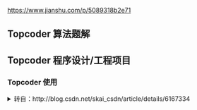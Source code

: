 https://www.jianshu.com/p/5089318b2e71  
  
## Topcoder 算法题解
  
  
  
## Topcoder 程序设计/工程项目
  
  
  
### Topcoder 使用
<details>
<summary>转自：http://blog.csdn.net/skai_csdn/article/details/6167334</summary>
最近找我问TC的朋友越来越多，于是就想写一个入门教程放在这里。对我来说，TC目前是总收入的一个重要组成部分，虽然不如工资多，但是性价比极高。由于我基本只干Design/Development，因此本文只介绍这两种，对于有志于Architecture/Assembly乃至Studio的，我给予精神上支持。另外，我在软件工程方面的知识体系极其山寨，这篇文章应该会有不少错误，请海涵。最后，转载请注明。  
一，准备  
　　虽然说TC的门槛并不高，但是还是有一些基础要求的，基本可以概括为：  
　　基础条件：  
1. 语言：Java/C#其中的一种；  
2. 英语水平：这个我比较没有具体化感受，至少我本人没有碰到过交流障碍，可以算四级以上吧；  
　　以下条件则不那么重要，如果有则事半功倍，毕竟有些学起来也是很快的：  
1. 常用framework：对于Java来说就是Hibernate/Struts/Spring等，对于.net来说就是WCF等；  
2. 企业级应用开发经验：TC的开发模式是借鉴了Agile Programming的，如果对这个有所了解应该能更快入门，当然，我不了解；  
3. UML相关知识：这个应该是必须，但是考虑到学得很快，就放这里了；  
4. 忽悠能力：这点在appeal时尤其重要，后面另说。  
5. 网络情况：出国速度越快越好！（抢review很重要！）  
二，TC的开发流程  
　　TopCoder作为一个老牌的软件外包（Outsourcing，参考http://en.wikipedia.org/wiki/Outsourcing）公司，在六年多的发展中自己完善了一套开发模式，从一开始只有Design/Development作为比赛开放给member，到现在的一条龙服务，按照开发时间顺序排列如下，括号里是我自己的土鳖翻译：  
　　Conceptualization（概念化）: competitor直接与客户公司代表沟通，确定需求，将需求形成文字；  
　　Specification（规格化）: 根据conceptualization的结果，进一步完善成需求文档（一般称为ARS，　　Application Requirement Specification）；  
　　Architecture（架构）: 根据ARS确定整个系统的架构，并将整个系统打散成多个component，给出每个component的逻辑功能以及对外接口；  
　　Design（设计）: Design的基本单位是component，这一点与上面都不同；Designer需要根据Arch给出的需求文档（RS，Requirement Specification）确定模块的内部逻辑，给出UML图及模块说明文档（CS，Component Specification）；  
　　Development（开发）: Dev的单位同样是component，Developer根据Designer给出的UML图和文档进行实际的代码开发，并且需要自己给出Unit test suite；  
　　Assembly（装配）: 将完成的组件按照archi的要求装配到一起，成为一个（或者一组）可部署的程序；  
　　Test（测试）: 测试，不多说了。  
　　关于Design和Development的细节在后面详述。  
很抱歉这个系列拖了那么久，我会在十一长假期间结束掉。  
三、TC Contest周期  
　　TC的每个Contest都已经形成了标准化流程，以design为例，如下：  
　　Registration：组件在网站上开放注册，一般持续3天至一周，这时可以再Active Contest一栏中看到组件的描述以及需求文档(Requirement Specification)。注册后将可以访问组件专有论坛，上面有进一步的开发资料，以及PM答疑解惑。  
　　Submission：这个阶段起始时间和Registration重叠，比Registration多2-3天。在这个阶段注册的Member可以提交自己的submission，对于design来说就是包含UML图和组件说明文档(Component Specification)的压缩包；  
　　Screening：从这个阶段开始组件在Active Contest中就看不到了，必须进入Contest Status中才能看到。这个阶段primary reviewer会对每份submission进行一个粗略的review，过滤掉特别弱智的，其他submission放入review。（我觉得这个阶段的存在完全是因为reviewer是按照submission份数拿钱的...）  
　　Review：这个阶段3个reviewer对每份submission进行评分，评分的方式是基于一个scorecard，每一项有一定的权重，从最好到最差分为4个等级，最后按100分制算一个总分，3个reviewer给的平均分就是你的初始分，至于为啥不是最终得分，请继续看；  
　　Appeal：这个阶段competitor可以看到每个reviewer给自己的分数，对于认为扣分不妥的可以进行Appeal(貌似应该翻译成"申诉"？反正也别扭)；  
　　Appeal Response：reviewer再次复查被appeal的部分，酌情给分，这是的分数就是最终分数，至此分数最高的就被定为winner了；  
　　Aggregation：primary reviewer对每个reviewer给的评价进行评估，决定是否需要修正；  
　　Aggregation Review：每个reviewer对winner的submission进行复查，查漏补缺；  
　　Final Fix：winner将reviewer指出的纰漏逐一修复，重新提交；  
　　Final Review：primary reviewer对final fix进行review，如果不通过，则退回到Final Fix阶段，如此反复直至通过为止。  
　　其他几个需要注意的：  
　　报酬方面，一般来说一个组件的前2名有钱，第二名是第一名的50%，所以，如果Submission结束后你发现除了你只有一个人提交，那么恭喜你，一般来说你有钱拿了(有一个例外就是你的submission 75分以下，这是不能拿钱的。当然，根据我的经验，想拿75分以下是挺难的…………)  
　　关于Reliability：这是一个衡量一个competitor信用的指标，同时影响到收入；它被定义为过去15次注册的组件中，最后提交并超过75分的比例。如果是100%，则收入有一个20%的bonus，95%-100%的，15%，以此类推，80%以下就没有了。由于有Reliability的存在，小号就显得很必要了…………下面详述；  
　　关于rating：一个表示水平的数字，和钱基本无关，忽略即可，如果有兴趣的可以研究http://www.topcoder.com/wiki/display/tc/Component+Design+Ratings。  
四、上手  
　　好，说了这么多，该上手试试了。我的建议是先使用一个小号，海量注册（注册即可下载别人的submission），等积累了一定经验有感性认识了以后再开始干活，避免影响Reliability。以design为例：  
　　一、进入http://www.topcoder.com/tc，点击右上角的Register Now；  
　　二、填写个人信息，由于是小号可以填一些假信息但是注意别太过分…………毕竟这个在道理上是不被允许的，虽然很多人这么干；记得勾上I want to Compete - on TopCoder；  
　　三、好了，你有自己的TC账号了，重新进入http://www.topcoder.com/tc点击左边Software Design/Active Contests，这里列出了所有处于Submission期间的组建，列出了他们的注册deadline，提交deadline以及报酬；点你感兴趣的之后点击Register即可完成注册；  
　　四、你现在已经注册了一个组件，进入这个组件的页面点击forum可以进入组件论坛，其中Design Documents给出了一些开发文档，Design Questions供开发者提问，会有专职人员(一般是架构师或者PM)进行答疑；  
　　五，当这个组件进入Aggregation后，进入Software Design/Submis & Review界面便可以看到别人提交的压缩包，下载下来学习吧！  
五、Review之路  
　　之所以把Review单独拿出来说，是因为这是我目前赚钱的主要手段。Review相比做组件的特点是收入相对稳定，不需要大块空闲时间，比较适合已经工作的。但是reviewer需要一定的经验，以Design为例，需要做过10个85分以上的组件才有review资格。  
　　一个组件会有3个reviewer，其中一个primary。primary review除了和常规reviewer一样负责review和appeal response之外，还需要负责screening和final review，对应地，primary的收入会多50-60$。  
　　每个组件会在Open之后12小时后开放reviewer的注册，一般来说这3个名额会在几分钟之内被秒杀，因为穷人实在是多。  
六、怎么拿钱  
　　TC的付款方式有三种：支票，电汇和Paypal，手续费从低到高，延时从高到低，一般来说支票需要三个月到半年左右时间到账，但是基本不需要手续费；Paypal可以在一周内到账，但是Paypal转账到国内银行需要收取35$/笔的手续费。考虑到Paypal转账单次最大金额是2500$，并且在银行还要收取一定费用，因此可以看做2%左右的手续费。  
　　第一次拿钱时，需要打印一份Assignment Document，签名扫描后email或者传真给TC，此后就不需要了。以我选择的Paypal支付为例，TC会把每个月的收入在下个月的15日打到Paypal上，然后积攒到2500$后一次汇到国内银行账户上，总的来说延时不超过一周。  
　　总算赶在十一之内草草结束掉，其中各种技巧只能靠大家自己挖掘了。最后说一句，如果大家觉得这篇文章还算有点用，注册TC账号的时候Referer填linwe（我的handle），算是对我的一点肯定吧。  
</details>